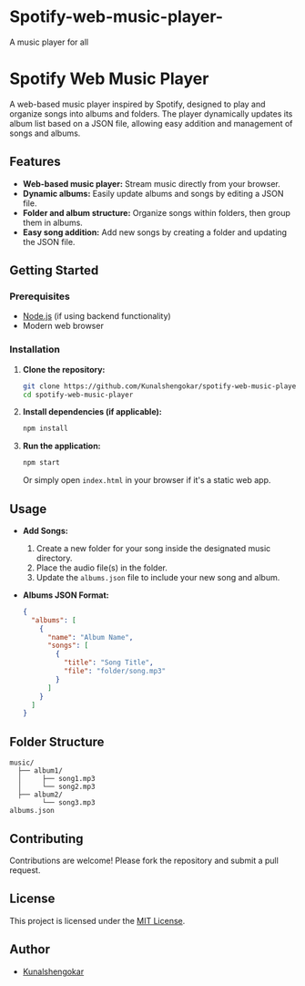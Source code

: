 # Spotify-web-music-player-
A music player for all
# Spotify Web Music Player

A web-based music player inspired by Spotify, designed to play and organize songs into albums and folders. The player dynamically updates its album list based on a JSON file, allowing easy addition and management of songs and albums.

## Features

- **Web-based music player:** Stream music directly from your browser.
- **Dynamic albums:** Easily update albums and songs by editing a JSON file.
- **Folder and album structure:** Organize songs within folders, then group them in albums.
- **Easy song addition:** Add new songs by creating a folder and updating the JSON file.

## Getting Started

### Prerequisites

- [Node.js](https://nodejs.org/) (if using backend functionality)
- Modern web browser

### Installation

1. **Clone the repository:**
    ```bash
    git clone https://github.com/Kunalshengokar/spotify-web-music-player.git
    cd spotify-web-music-player
    ```

2. **Install dependencies (if applicable):**
    ```bash
    npm install
    ```

3. **Run the application:**
    ```bash
    npm start
    ```
    Or simply open `index.html` in your browser if it's a static web app.

## Usage

- **Add Songs:**
    1. Create a new folder for your song inside the designated music directory.
    2. Place the audio file(s) in the folder.
    3. Update the `albums.json` file to include your new song and album.

- **Albums JSON Format:**
    ```json
    {
      "albums": [
        {
          "name": "Album Name",
          "songs": [
            {
              "title": "Song Title",
              "file": "folder/song.mp3"
            }
          ]
        }
      ]
    }
    ```

## Folder Structure

```
music/
  ├── album1/
  │     ├── song1.mp3
  │     └── song2.mp3
  ├── album2/
        └── song3.mp3
albums.json
```

## Contributing

Contributions are welcome! Please fork the repository and submit a pull request.

## License

This project is licensed under the [MIT License](LICENSE).

## Author

- [Kunalshengokar](https://github.com/Kunalshengokar)
